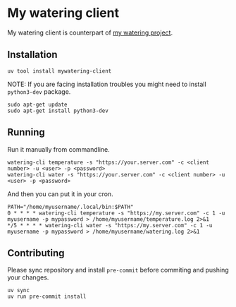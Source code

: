 # My watering client

My watering client is counterpart of [my watering project](https://codeberg.org/berk76/watering).

## Installation

```
uv tool install mywatering-client
```

NOTE: If you are facing installation troubles you might need to install `python3-dev` package.

```
sudo apt-get update
sudo apt-get install python3-dev
```

## Running

Run it manually from commandline.

```
watering-cli temperature -s "https://your.server.com" -c <client number> -u <user> -p <password>
watering-cli water -s "https://your.server.com" -c <client number> -u <user> -p <password>
```

And then you can put it in your cron.

```
PATH="/home/myusername/.local/bin:$PATH"
0 * * * * watering-cli temperature -s "https://my.server.com" -c 1 -u myusername -p mypassword > /home/myusername/temperature.log 2>&1
*/5 * * * * watering-cli water -s "https://my.server.com" -c 1 -u myusername -p mypassword > /home/myusername/watering.log 2>&1
```

## Contributing

Please sync repository and install `pre-commit` before commiting and pushing your changes.

```
uv sync
uv run pre-commit install
```
